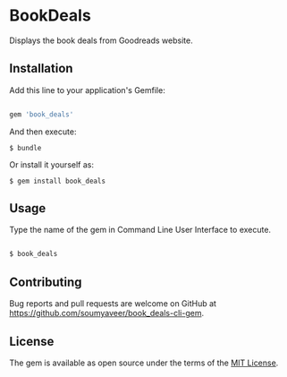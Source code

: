 # BookDeals

Displays the book deals from Goodreads website.

## Installation

Add this line to your application's Gemfile:

```ruby

gem 'book_deals'

```

And then execute:

    $ bundle

Or install it yourself as:

    $ gem install book_deals

## Usage

Type the name of the gem in Command Line User Interface to execute.

```ruby

$ book_deals

```

## Contributing

Bug reports and pull requests are welcome on GitHub at https://github.com/soumyaveer/book_deals-cli-gem.

## License

The gem is available as open source under the terms of the [MIT License](http://opensource.org/licenses/MIT).
